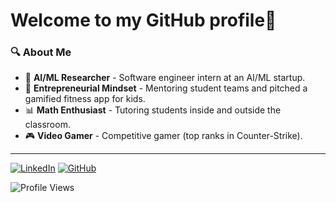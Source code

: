 <h1>Welcome to my GitHub profile👋</h1>

### 🔍 About Me
- 🤖 **AI/ML Researcher** - Software engineer intern at an AI/ML startup.
- 🚀 **Entrepreneurial Mindset** - Mentoring student teams and pitched a gamified fitness app for kids.
- 📊 **Math Enthusiast** - Tutoring students inside and outside the classroom.
- 🎮 **Video Gamer** - Competitive gamer (top ranks in Counter-Strike).

---
[![LinkedIn](https://img.shields.io/badge/LinkedIn-Connect-blue?style=for-the-badge&logo=linkedin)](https://linkedin.com/in/amin-raz)
[![GitHub](https://img.shields.io/badge/GitHub-Follow-black?style=for-the-badge&logo=github)](https://github.com/amin-raz)

![Profile Views](https://komarev.com/ghpvc/?username=amin-raz&color=blueviolet)
